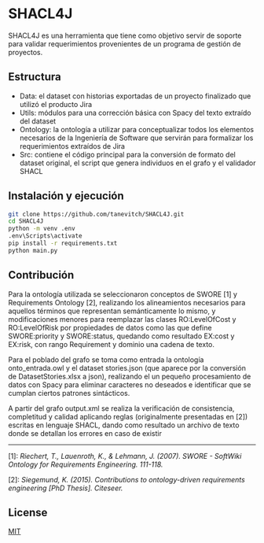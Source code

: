 # SHACL4J

SHACL4J es una herramienta que tiene como objetivo servir de soporte para validar requerimientos provenientes de un programa de gestión de proyectos. 

## Estructura
* Data: el dataset con historias exportadas de un proyecto finalizado que utilizó el producto Jira
* Utils: módulos para una corrección básica con Spacy del texto extraído del dataset
* Ontology: la ontología a utilizar para conceptualizar todos los elementos necesarios de la Ingeniería de Software que servirán para formalizar los requerimientos extraídos de Jira
* Src: contiene el código principal para la conversión de formato del dataset original, el script que genera individuos en el grafo y el validador SHACL

## Instalación y ejecución

```sh
git clone https://github.com/tanevitch/SHACL4J.git
cd SHACL4J
python -m venv .env
.env\Scripts\activate
pip install -r requirements.txt
python main.py
```

## Contribución
Para la  ontología utilizada se seleccionaron conceptos de SWORE [1] y Requirements Ontology [2], realizando los alineamientos necesarios para aquellos términos que representan semánticamente lo mismo, y modificaciones menores para reemplazar las clases RO:LevelOfCost y RO:LevelOfRisk por propiedades de datos como las que define SWORE:priority y SWORE:status, quedando como resultado EX:cost y EX:risk, con rango Requirement y dominio una cadena de texto. 

Para el poblado del grafo se toma como entrada la ontología  onto_entrada.owl y el dataset stories.json (que aparece por la conversión de DatasetStories.xlsx a json), realizando el un pequeño procesamiento de datos con Spacy para eliminar caracteres no deseados e identificar que se cumplan ciertos patrones sintácticos.

A partir del grafo output.xml se realiza la verificación de consistencia, completitud y calidad aplicando reglas (originalmente presentadas en [2]) escritas en lenguaje SHACL, dando como resultado un archivo de texto donde se detallan los errores en caso de existir

---

[1]: _Riechert, T., Lauenroth, K., & Lehmann, J. (2007). SWORE - SoftWiki Ontology for Requirements Engineering. 111-118._ 

[2]: _Siegemund, K. (2015). Contributions to ontology-driven requirements engineering [PhD Thesis]. Citeseer._


## License
[MIT](https://choosealicense.com/licenses/mit/)
